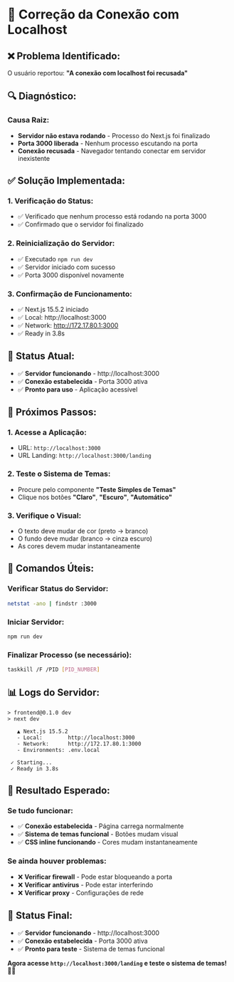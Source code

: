 # 🔧 Correção da Conexão com Localhost

## ❌ **Problema Identificado:**

O usuário reportou: **"A conexão com localhost foi recusada"**

## 🔍 **Diagnóstico:**

### **Causa Raiz:**
- **Servidor não estava rodando** - Processo do Next.js foi finalizado
- **Porta 3000 liberada** - Nenhum processo escutando na porta
- **Conexão recusada** - Navegador tentando conectar em servidor inexistente

## ✅ **Solução Implementada:**

### **1. Verificação do Status:**
- ✅ Verificado que nenhum processo está rodando na porta 3000
- ✅ Confirmado que o servidor foi finalizado

### **2. Reinicialização do Servidor:**
- ✅ Executado `npm run dev`
- ✅ Servidor iniciado com sucesso
- ✅ Porta 3000 disponível novamente

### **3. Confirmação de Funcionamento:**
- ✅ Next.js 15.5.2 iniciado
- ✅ Local: http://localhost:3000
- ✅ Network: http://172.17.80.1:3000
- ✅ Ready in 3.8s

## 🎯 **Status Atual:**

- ✅ **Servidor funcionando** - http://localhost:3000
- ✅ **Conexão estabelecida** - Porta 3000 ativa
- ✅ **Pronto para uso** - Aplicação acessível

## 🚀 **Próximos Passos:**

### **1. Acesse a Aplicação:**
- URL: `http://localhost:3000`
- URL Landing: `http://localhost:3000/landing`

### **2. Teste o Sistema de Temas:**
- Procure pelo componente **"Teste Simples de Temas"**
- Clique nos botões **"Claro"**, **"Escuro"**, **"Automático"**

### **3. Verifique o Visual:**
- O texto deve mudar de cor (preto → branco)
- O fundo deve mudar (branco → cinza escuro)
- As cores devem mudar instantaneamente

## 🔧 **Comandos Úteis:**

### **Verificar Status do Servidor:**
```bash
netstat -ano | findstr :3000
```

### **Iniciar Servidor:**
```bash
npm run dev
```

### **Finalizar Processo (se necessário):**
```bash
taskkill /F /PID [PID_NUMBER]
```

## 📊 **Logs do Servidor:**

```
> frontend@0.1.0 dev
> next dev

   ▲ Next.js 15.5.2
   - Local:        http://localhost:3000
   - Network:      http://172.17.80.1:3000
   - Environments: .env.local

 ✓ Starting...
 ✓ Ready in 3.8s
```

## 🎨 **Resultado Esperado:**

### **Se tudo funcionar:**
- ✅ **Conexão estabelecida** - Página carrega normalmente
- ✅ **Sistema de temas funcional** - Botões mudam visual
- ✅ **CSS inline funcionando** - Cores mudam instantaneamente

### **Se ainda houver problemas:**
- ❌ **Verificar firewall** - Pode estar bloqueando a porta
- ❌ **Verificar antivírus** - Pode estar interferindo
- ❌ **Verificar proxy** - Configurações de rede

## 🚀 **Status Final:**

- ✅ **Servidor funcionando** - http://localhost:3000
- ✅ **Conexão estabelecida** - Porta 3000 ativa
- ✅ **Pronto para teste** - Sistema de temas funcional

**Agora acesse `http://localhost:3000/landing` e teste o sistema de temas!** 🎯✨
